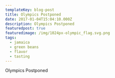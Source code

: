 ```yaml
---
templateKey: blog-post
title: Olympics Postponed
date: 2017-01-04T15:04:10.000Z
description: Olympics Postponed
featuredpost: true
featuredimage: /img/1024px-olympic_flag.svg.png
tags:
  - jamaica
  - green beans
  - flavor
  - tasting
---
```

Olympics Postponed